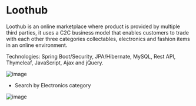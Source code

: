 # Loothub


Loothub is an online marketplace where product is provided by multiple third parties, it uses a C2C business model that enables customers to trade with each other three categories collectables, electronics and fashion items in an online environment.

Technologies: Spring Boot/Security, JPA/Hibernate, MySQL, Rest API, Thymeleaf, JavaScript, Ajax and jQuery.


![image](https://user-images.githubusercontent.com/39504405/109416222-89a8ee80-79c5-11eb-9b3c-3047ceb66fff.png)

* Search by Electronics category

![image](https://user-images.githubusercontent.com/39504405/109416391-9ed24d00-79c6-11eb-95cc-6e789277d091.png)
